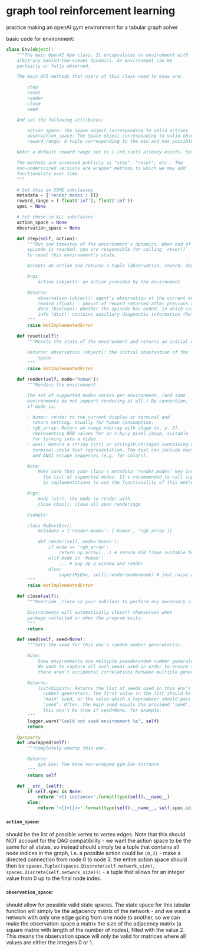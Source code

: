 # graph tool reinforcement learning

practice making an openAI gym environment for a tabular graph solver

basic code for environment:

```python
class Env(object):
    """The main OpenAI Gym class. It encapsulates an environment with
    arbitrary behind-the-scenes dynamics. An environment can be
    partially or fully observed.

    The main API methods that users of this class need to know are:

        step
        reset
        render
        close
        seed

    And set the following attributes:

        action_space: The Space object corresponding to valid actions
        observation_space: The Space object corresponding to valid observations
        reward_range: A tuple corresponding to the min and max possible rewards

    Note: a default reward range set to [-inf,+inf] already exists. Set it if you want a narrower range.

    The methods are accessed publicly as "step", "reset", etc.. The
    non-underscored versions are wrapper methods to which we may add
    functionality over time.
    """

    # Set this in SOME subclasses
    metadata = {'render.modes': []}
    reward_range = (-float('inf'), float('inf'))
    spec = None

    # Set these in ALL subclasses
    action_space = None
    observation_space = None

    def step(self, action):
        """Run one timestep of the environment's dynamics. When end of
        episode is reached, you are responsible for calling `reset()`
        to reset this environment's state.

        Accepts an action and returns a tuple (observation, reward, done, info).

        Args:
            action (object): an action provided by the environment

        Returns:
            observation (object): agent's observation of the current environment
            reward (float) : amount of reward returned after previous action
            done (boolean): whether the episode has ended, in which case further step() calls will return undefined results
            info (dict): contains auxiliary diagnostic information (helpful for debugging, and sometimes learning)
        """
        raise NotImplementedError

    def reset(self):
        """Resets the state of the environment and returns an initial observation.

        Returns: observation (object): the initial observation of the
            space.
        """
        raise NotImplementedError

    def render(self, mode='human'):
        """Renders the environment.

        The set of supported modes varies per environment. (And some
        environments do not support rendering at all.) By convention,
        if mode is:

        - human: render to the current display or terminal and
          return nothing. Usually for human consumption.
        - rgb_array: Return an numpy.ndarray with shape (x, y, 3),
          representing RGB values for an x-by-y pixel image, suitable
          for turning into a video.
        - ansi: Return a string (str) or StringIO.StringIO containing a
          terminal-style text representation. The text can include newlines
          and ANSI escape sequences (e.g. for colors).

        Note:
            Make sure that your class's metadata 'render.modes' key includes
              the list of supported modes. It's recommended to call super()
              in implementations to use the functionality of this method.

        Args:
            mode (str): the mode to render with
            close (bool): close all open renderings

        Example:

        class MyEnv(Env):
            metadata = {'render.modes': ['human', 'rgb_array']}

            def render(self, mode='human'):
                if mode == 'rgb_array':
                    return np.array(...) # return RGB frame suitable for video
                elif mode is 'human':
                    ... # pop up a window and render
                else:
                    super(MyEnv, self).render(mode=mode) # just raise an exception
        """
        raise NotImplementedError

    def close(self):
        """Override _close in your subclass to perform any necessary cleanup.

        Environments will automatically close() themselves when
        garbage collected or when the program exits.
        """
        return

    def seed(self, seed=None):
        """Sets the seed for this env's random number generator(s).

        Note:
            Some environments use multiple pseudorandom number generators.
            We want to capture all such seeds used in order to ensure that
            there aren't accidental correlations between multiple generators.

        Returns:
            list<bigint>: Returns the list of seeds used in this env's random
              number generators. The first value in the list should be the
              "main" seed, or the value which a reproducer should pass to
              'seed'. Often, the main seed equals the provided 'seed', but
              this won't be true if seed=None, for example.
        """
        logger.warn("Could not seed environment %s", self)
        return

    @property
    def unwrapped(self):
        """Completely unwrap this env.

        Returns:
            gym.Env: The base non-wrapped gym.Env instance
        """
        return self

    def __str__(self):
        if self.spec is None:
            return '<{} instance>'.format(type(self).__name__)
        else:
            return '<{}<{}>>'.format(type(self).__name__, self.spec.id)
```

#### `action_space`:

 should be the list of possible vertex to vertex edges. Note that this should NOT account for the DAG compatibility - we want the action space to be the same for all states, so instead should simply be a tuple that contains all node indices in the graph, i.e. a possible action could be `(0,3)` - make a directed connection from node 0 to node 3. the entire action space should then be `spaces.Tuple((spaces.Discrete(self.network_size), spaces.Discrete(self.network_size)))` - a tuple that allows for an integer value from 0 up to the final node index.

#### `observation_space`:

should allow for possible valid state spaces. The state space for this tabular function will simply be the adjacency matrix of the network - and we want a network with only one edge going from one node to another, so we can make the observation space a matrix the size of the adjacency matrix (a square matrix with length of the number of nodes), filled with the value 2. This means the observation space will only be valid for matrices where all values are either the integers 0 or 1.



